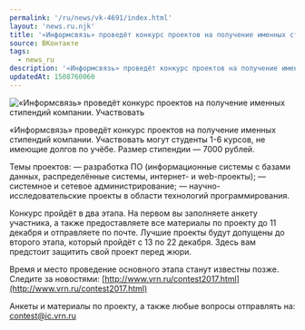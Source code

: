 ```yaml
---
permalink: '/ru/news/vk-4691/index.html'
layout: 'news.ru.njk'
title: '«Информсвязь» проведёт конкурс проектов на получение именных стипендий компании.'
source: ВКонтакте
tags:
  - news_ru
description: '«Информсвязь» проведёт конкурс проектов на получение именных стипендий компании.'
updatedAt: 1508760060
---
```

![«Информсвязь» проведёт конкурс проектов на получение именных стипендий компании. Участвовать](https://sun9-4.userapi.com/impf/c639229/v639229141/5089a/OJyxkX9kaA0.jpg?size=1280x720&quality=96&sign=0d4df7d83afa73a396539e82f3416760&c_uniq_tag=BSvzn_UnGFdzpwtKClx1mlP9A4Bzl8oOqhS7QFJdWFo&type=album)

«Информсвязь» проведёт конкурс проектов на получение именных стипендий компании. Участвовать могут студенты 1-6 курсов, не имеющие долгов по учёбе. Размер стипендии — 7000 рублей.

Темы проектов:
— разработка ПО (информационные системы с базами данных, распределённые системы, интернет- и web-проекты);
— системное и сетевое администрирование;
— научно-исследовательские проекты в области технологий программирования.

Конкурс пройдёт в два этапа. На первом вы заполняете анкету участника, а также предоставляете все материалы по проекту до 11 декабря и отправляете по почте. Лучшие проекты будут допущены до второго этапа, который пройдёт с 13 по 22 декабря. Здесь вам предстоит защитить свой проект перед жюри.

Время и место проведение основного этапа станут известны позже. Следите за новостями: [http://www.vrn.ru/contest2017.html](http://www.vrn.ru/contest2017.html)

Анкеты и материалы по проекту, а также любые вопросы отправлять на: contest@ic.vrn.ru
